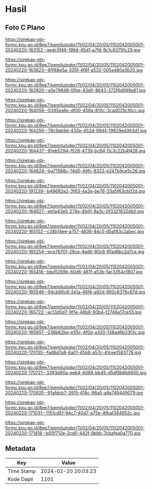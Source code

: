 # Hasil

## Foto C Plano

https://sirekap-obj-formc.kpu.go.id/8ee7/pemilu/pdpr/11/02/04/20/05/1102042005001-20240220-163152--aedc5f49-1994-45d1-a7f4-9c1c93791c29.jpg

https://sirekap-obj-formc.kpu.go.id/8ee7/pemilu/pdpr/11/02/04/20/05/1102042005001-20240220-163623--81f68e5a-335f-4f6f-a532-005e480a5b20.jpg

https://sirekap-obj-formc.kpu.go.id/8ee7/pemilu/pdpr/11/02/04/20/05/1102042005001-20240220-163920--a5e79848-0fbe-43d0-8643-372f6d999a61.jpg

https://sirekap-obj-formc.kpu.go.id/8ee7/pemilu/pdpr/11/02/04/20/05/1102042005001-20240220-164058--0395ea6c-df00-456a-810c-3cad025c16cc.jpg

https://sirekap-obj-formc.kpu.go.id/8ee7/pemilu/pdpr/11/02/04/20/05/1102042005001-20240220-164256--78c9ab9d-433e-452d-99d4-f9829ed363d1.jpg

https://sirekap-obj-formc.kpu.go.id/8ee7/pemilu/pdpr/11/02/04/20/05/1102042005001-20240220-164437--81eb5294-f528-4739-bc64-0c3c22b4f426.jpg

https://sirekap-obj-formc.kpu.go.id/8ee7/pemilu/pdpr/11/02/04/20/05/1102042005001-20240220-164624--ba71588c-74d0-49fc-8323-e247b9ce5c26.jpg

https://sirekap-obj-formc.kpu.go.id/8ee7/pemilu/pdpr/11/02/04/20/05/1102042005001-20240220-191239--b49682e2-3f63-4a2e-be76-33a5f63cb02d.jpg

https://sirekap-obj-formc.kpu.go.id/8ee7/pemilu/pdpr/11/02/04/20/05/1102042005001-20240220-164927--eb1a43e5-274e-4bd1-8a3c-0f33216324b0.jpg

https://sirekap-obj-formc.kpu.go.id/8ee7/pemilu/pdpr/11/02/04/20/05/1102042005001-20240220-165102--c28b14ee-a757-4836-84c5-d5af83c2abec.jpg

https://sirekap-obj-formc.kpu.go.id/8ee7/pemilu/pdpr/11/02/04/20/05/1102042005001-20240220-165254--ece76701-29ce-4ed6-90c6-6fad8bc2d7ce.jpg

https://sirekap-obj-formc.kpu.go.id/8ee7/pemilu/pdpr/11/02/04/20/05/1102042005001-20240220-165418--bbd5269b-60d6-461f-a53b-fac3354cf807.jpg

https://sirekap-obj-formc.kpu.go.id/8ee7/pemilu/pdpr/11/02/04/20/05/1102042005001-20240220-165546--94cb66c6-2e1a-46f4-a92d-992c8376c67d.jpg

https://sirekap-obj-formc.kpu.go.id/8ee7/pemilu/pdpr/11/02/04/20/05/1102042005001-20240220-165722--ac13d5d7-9f1e-48b8-90b4-f2748a17ce55.jpg

https://sirekap-obj-formc.kpu.go.id/8ee7/pemilu/pdpr/11/02/04/20/05/1102042005001-20240220-165907--238b62be-e55c-4f0d-a320-138ad6b33f3c.jpg

https://sirekap-obj-formc.kpu.go.id/8ee7/pemilu/pdpr/11/02/04/20/05/1102042005001-20240220-170135--fad8d7a8-6a01-45b8-a57c-41cee1583778.jpg

https://sirekap-obj-formc.kpu.go.id/8ee7/pemilu/pdpr/11/02/04/20/05/1102042005001-20240220-170721--3393d90a-eeb4-4068-bb45-d5df8b6b6850.jpg

https://sirekap-obj-formc.kpu.go.id/8ee7/pemilu/pdpr/11/02/04/20/05/1102042005001-20240220-170935--91afdcb7-3915-418c-96a5-a9a749449079.jpg

https://sirekap-obj-formc.kpu.go.id/8ee7/pemilu/pdpr/11/02/04/20/05/1102042005001-20240220-171031--1151cd51-94c7-40d7-a75e-4fbaf364652c.jpg

https://sirekap-obj-formc.kpu.go.id/8ee7/pemilu/pdpr/11/02/04/20/05/1102042005001-20240220-171418--b05f712e-2cd0-442f-9bbb-7cbafea0a770.jpg


## Metadata

| Key        | Value               |
| ---------- | ------------------- |
| Time Stamp | 2024-02-20 20:03:23 |
| Kode Dapil | 1101                |



